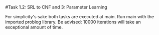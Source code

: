 #Task 1.2: SRL to CNF and 3: Parameter Learning 

For simplicity's sake both tasks are executed at main.
Run main with the imported problog library.
Be advised: 10000 iterations will take an exceptional amount of time.


